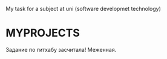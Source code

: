 My task for a subject at uni (software developmet technology)
# MYPROJECTS
Задание по гитхабу засчитала! Меженная.
